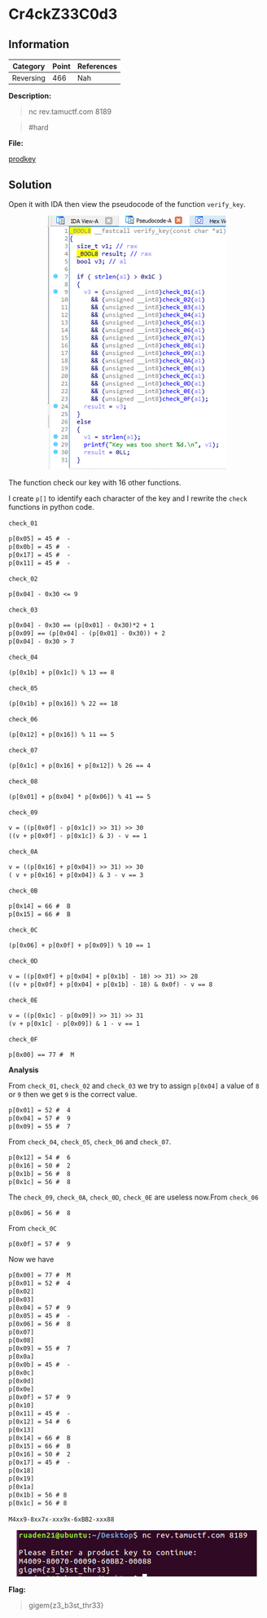 # Cr4ckZ33C0d3

## Information

**Category** | **Point** | **References**
--- | --- | ---
Reversing | 466 | Nah

**Description:**

>nc rev.tamuctf.com 8189

>#hard

**File:**

[prodkey](./prodkey)

## Solution

Open it with IDA then view the pseudocode of the function `verify_key`.

<p align = "center">
    <img src = "./images/verify_key.png">
</p>

The function check our key with 16 other functions.

I create `p[]` to identify each character of the key and I rewrite the `check` functions in python code.

`check_01`

```
p[0x05] = 45 #  -
p[0x0b] = 45 #  -
p[0x17] = 45 #  -
p[0x11] = 45 #  -
```

`check_02`

```
p[0x04] - 0x30 <= 9
```

`check_03`

```
p[0x04] - 0x30 == (p[0x01] - 0x30)*2 + 1
p[0x09] == (p[0x04] - (p[0x01] - 0x30)) + 2
p[0x04] - 0x30 > 7
```

`check_04`

```
(p[0x1b] + p[0x1c]) % 13 == 8
```

`check_05`

```
(p[0x1b] + p[0x16]) % 22 == 18
```

`check_06`

```
(p[0x12] + p[0x16]) % 11 == 5
```

`check_07`

```
(p[0x1c] + p[0x16] + p[0x12]) % 26 == 4
```

`check_08`

```
(p[0x01] + p[0x04] * p[0x06]) % 41 == 5
```

`check_09`

```
v = ((p[0x0f] - p[0x1c]) >> 31) >> 30
((v + p[0x0f] - p[0x1c]) & 3) - v == 1
```

`check_0A`

```
v = ((p[0x16] + p[0x04]) >> 31) >> 30
( v + p[0x16] + p[0x04]) & 3 - v == 3
```

`check_0B`

```
p[0x14] = 66 #  B
p[0x15] = 66 #  B
```

`check_0C`

```
(p[0x06] + p[0x0f] + p[0x09]) % 10 == 1
```

`check_0D`

```
v = ((p[0x0f] + p[0x04] + p[0x1b] - 18) >> 31) >> 28
((v + p[0x0f] + p[0x04] + p[0x1b] - 18) & 0x0f) - v == 8
```

`check_0E`

```
v = ((p[0x1c] - p[0x09]) >> 31) >> 31
(v + p[0x1c] - p[0x09]) & 1 - v == 1
```

`check_0F`

```
p[0x00] == 77 #  M
```

**Analysis**

From `check_01`, `check_02` and `check_03` we try to assign `p[0x04]` a value of `8` or `9` then we get `9` is the correct value.

```
p[0x01] = 52 #  4
p[0x04] = 57 #  9
p[0x09] = 55 #  7
```

From `check_04`, `check_05`, `check_06` and `check_07`.

```
p[0x12] = 54 #  6
p[0x16] = 50 #  2
p[0x1b] = 56 #  8
p[0x1c] = 56 #  8
```

The `check_09`, `check_0A`, `check_0D`, `check_0E` are useless now.From `check_06`

```
p[0x06] = 56 #  8
```

From `check_0C`

```
p[0x0f] = 57 #  9 
```

Now we have
```
p[0x00] = 77 #  M
p[0x01] = 52 #  4
p[0x02]     
p[0x03]
p[0x04] = 57 #  9
p[0x05] = 45 #  -
p[0x06] = 56 #  8
p[0x07]
p[0x08]
p[0x09] = 55 #  7
p[0x0a]
p[0x0b] = 45 #  -
p[0x0c]
p[0x0d]
p[0x0e]
p[0x0f] = 57 #  9 
p[0x10]
p[0x11] = 45 #  -
p[0x12] = 54 #  6
p[0x13]
p[0x14] = 66 #  B
p[0x15] = 66 #  B
p[0x16] = 50 #  2
p[0x17] = 45 #  -
p[0x18]
p[0x19]
p[0x1a]
p[0x1b] = 56 # 8
p[0x1c] = 56 # 8

M4xx9-8xx7x-xxx9x-6xBB2-xxx88
```
<p align = "center">
    <img src = "./images/flag.png">
</p>

**Flag:**
> gigem{z3_b3st_thr33}